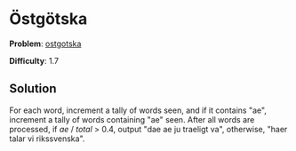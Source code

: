 # Östgötska

**Problem**: [ostgotska](https://open.kattis.com/problems/ostgotska)

**Difficulty**: 1.7

## Solution

For each word, increment a tally of words seen, and if it contains "ae", increment a tally of words containing "ae" seen. After all words are processed, if *ae* / *total* > 0.4, output "dae ae ju traeligt va", otherwise, "haer talar vi rikssvenska".
